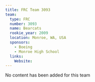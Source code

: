 ```yaml
---
title: FRC Team 3093
team:
  type: FRC
  number: 3093
  name: Bearcats
  rookie_year: 2009
  location: Monroe, WA, USA
  sponsors:
    - Boeing
    - Monroe High School
  links:
    Website: 
---
```

No content has been added for this team